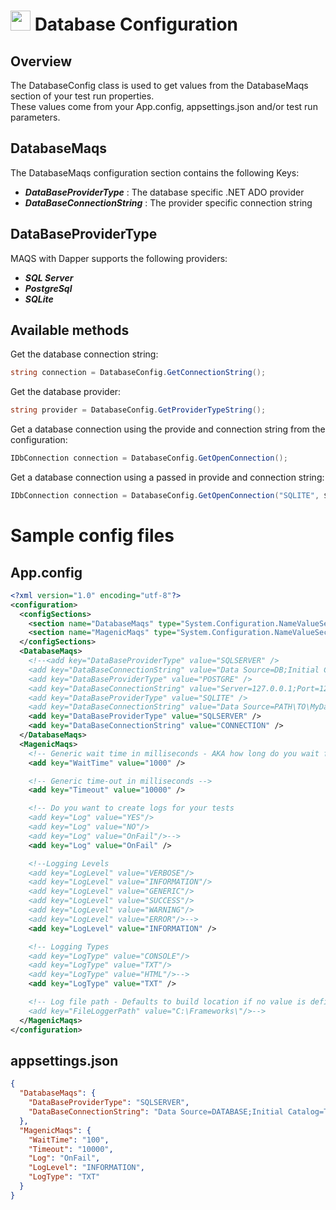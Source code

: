 # <img src="resources/maqslogo.ico" height="32" width="32"> Database Configuration

## Overview
The DatabaseConfig class is used to get values from the DatabaseMaqs section of your test run properties.
<br>These values come from your App.config, appsettings.json and/or test run parameters.

## DatabaseMaqs
The DatabaseMaqs configuration section contains the following Keys:

* ***DataBaseProviderType*** : The database specific .NET ADO provider
* ***DataBaseConnectionString*** : The provider specific connection string

## DataBaseProviderType

MAQS with Dapper supports the following providers:

* ***SQL Server***
* ***PostgreSql***
* ***SQLite***

## Available methods
Get the database connection string:
```csharp
string connection = DatabaseConfig.GetConnectionString();
```

Get the database provider:
```csharp
string provider = DatabaseConfig.GetProviderTypeString();
```

Get a database connection using the provide and connection string from the configuration:
```csharp
IDbConnection connection = DatabaseConfig.GetOpenConnection();
```

Get a database connection using a passed in provide and connection string:
```csharp
IDbConnection connection = DatabaseConfig.GetOpenConnection("SQLITE", $"Data Source={GetDByPath()}");
```

# Sample config files
## App.config
```xml
<?xml version="1.0" encoding="utf-8"?>
<configuration>
  <configSections>
    <section name="DatabaseMaqs" type="System.Configuration.NameValueSectionHandler" />
    <section name="MagenicMaqs" type="System.Configuration.NameValueSectionHandler" />
  </configSections>
  <DatabaseMaqs>
    <!--<add key="DataBaseProviderType" value="SQLSERVER" />
    <add key="DataBaseConnectionString" value="Data Source=DB;Initial Catalog=MagenicAutomation;Persist Security Info=True;User ID=ID;Password=PW;Connection Timeout=30" />   
    <add key="DataBaseProviderType" value="POSTGRE" />
    <add key="DataBaseConnectionString" value="Server=127.0.0.1;Port=1234;Database=maqs;User Id=UserID;Password=PW;" />    
    <add key="DataBaseProviderType" value="SQLITE" />
    <add key="DataBaseConnectionString" value="Data Source=PATH\TO\MyDatabase.sqlite;" />-->
    <add key="DataBaseProviderType" value="SQLSERVER" />
    <add key="DataBaseConnectionString" value="CONNECTION" />
  </DatabaseMaqs>
  <MagenicMaqs>
    <!-- Generic wait time in milliseconds - AKA how long do you wait for rechecking something -->
    <add key="WaitTime" value="1000" />

    <!-- Generic time-out in milliseconds -->
    <add key="Timeout" value="10000" />

    <!-- Do you want to create logs for your tests
    <add key="Log" value="YES"/>
    <add key="Log" value="NO"/>
    <add key="Log" value="OnFail"/>-->
    <add key="Log" value="OnFail" />

    <!--Logging Levels
    <add key="LogLevel" value="VERBOSE"/>
    <add key="LogLevel" value="INFORMATION"/>
    <add key="LogLevel" value="GENERIC"/>
    <add key="LogLevel" value="SUCCESS"/>
    <add key="LogLevel" value="WARNING"/>
    <add key="LogLevel" value="ERROR"/>-->
    <add key="LogLevel" value="INFORMATION" />

    <!-- Logging Types
    <add key="LogType" value="CONSOLE"/>
    <add key="LogType" value="TXT"/>
    <add key="LogType" value="HTML"/>-->
    <add key="LogType" value="TXT" />

    <!-- Log file path - Defaults to build location if no value is defined
    <add key="FileLoggerPath" value="C:\Frameworks\"/>-->
  </MagenicMaqs>
</configuration>
```
## appsettings.json
```json
{
  "DatabaseMaqs": {
    "DataBaseProviderType": "SQLSERVER",
    "DataBaseConnectionString": "Data Source=DATABASE;Initial Catalog=TEST_DB;Persist Security Info=True;User ID=USER_ID;Password=USER_PASSWORD;Connection Timeout=30"
  },
  "MagenicMaqs": {
    "WaitTime": "100",
    "Timeout": "10000",
    "Log": "OnFail",
    "LogLevel": "INFORMATION",
    "LogType": "TXT"
  }
}
```